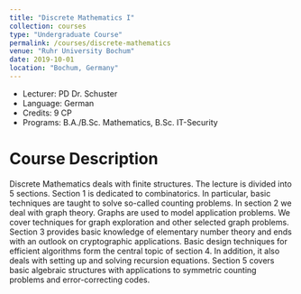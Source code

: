 ```yaml
---
title: "Discrete Mathematics I"
collection: courses
type: "Undergraduate Course"
permalink: /courses/discrete-mathematics
venue: "Ruhr University Bochum"
date: 2019-10-01
location: "Bochum, Germany"
---
```


* Lecturer: PD Dr. Schuster
* Language: German
* Credits: 9 CP
* Programs: B.A./B.Sc. Mathematics, B.Sc. IT-Security

Course Description
======

Discrete Mathematics deals with finite structures.
The lecture is divided into 5 sections.
Section 1 is dedicated to combinatorics.
In particular, basic techniques are taught to solve so-called counting problems.
In section 2 we deal with graph theory.
Graphs are used to model application problems.
We cover techniques for graph exploration and other selected graph problems.
Section 3 provides basic knowledge of elementary number theory and ends with an outlook on cryptographic applications.
Basic design techniques for efficient algorithms form the central topic of section 4.
In addition, it also deals with setting up and solving recursion equations.
Section 5 covers basic algebraic structures with applications to symmetric counting problems and error-correcting codes.
